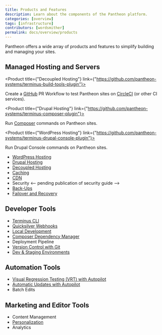 ```yaml
---
title: Products and Features
description: Learn about the components of the Pantheon platform.
categories: [overview]
tags: [infrastructure]
contributors: [wordsmither]
permalink: docs/overview/products
---
```


Pantheon offers a wide array of products and features to simplify building and managing your sites.

## Managed Hosting and Servers

<ProductGroup>

  <Product title={"Decoupled Hosting"} link={"https://github.com/pantheon-systems/terminus-build-tools-plugin"}>

Create a [GitHub](https://github.com) PR Workflow to test Pantheon sites on [CircleCI](https://circleci.com/) (or other CI services).

  </Product>

  <Product title={"Drupal Hosting"} link={"https://github.com/pantheon-systems/terminus-composer-plugin"}>

Run [Composer](https://getcomposer.org/) commands on Pantheon sites.

  </Product>

  <Product title={"WordPress Hosting"} link={"https://github.com/pantheon-systems/terminus-drupal-console-plugin"}>

Run Drupal Console commands on Pantheon sites.

  </Product>

</ProductGroup>

- [WordPress Hosting](/guides/wordpress-pantheon/)
- [Drupal Hosting](/drupal-9)
- [Decoupled Hosting](/decoupled-sites)
- [Caching](/videos/cache)
- [CDN](/global-cdn)
- Security <-- pending publication of security guide -->
- [Back-Ups](/backups)
- [Failover and Recovery](/guides/disaster-recovery)


## Developer Tools

- [Terminus CLI](/terminus)
- [Quicksilver Webhooks](/quicksilver#hooks)
- [Local Development](/guides/localdev)
- [Composer Dependency Manager](/guides/composer)
- Deployment Pipeline
- [Version Control with Git](/guides/git/git-config)
- [Dev & Staging Environments](/pantheon-workflow)


## Automation Tools

- [Visual Regression Testing (VRT) with Autopilot](/guides/autopilot)
- [Automatic Updates with Autopilot](/guides/autopilot)
- Batch Edits


## Marketing and Editor Tools

- Content Management
- [Personalization](/guides/edge-integrations/)
- Analytics

